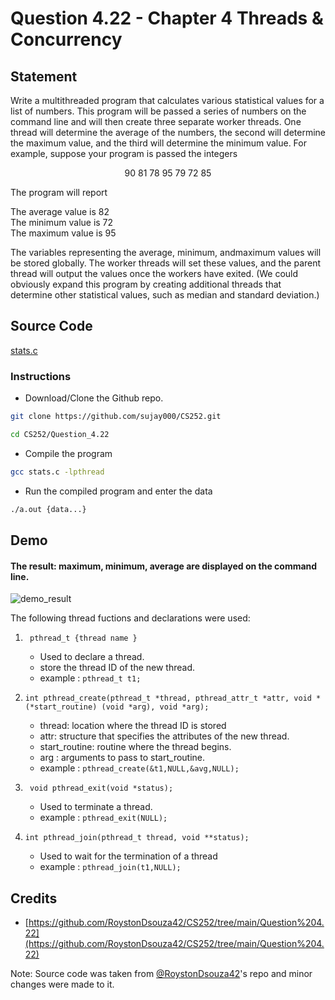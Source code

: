 # Question 4.22 - Chapter 4 Threads & Concurrency

## Statement

<p>Write a multithreaded program that calculates various statistical values
for a list of numbers. This program will be passed a series of numbers
on the command line and will then create three separate worker threads.
One thread will determine the average of the numbers, the second will
determine the maximum value, and the third will determine the minimum
value. For example, suppose your program is passed the integers<p>
<p align = "center">90 81 78 95 79 72 85<p>
The program will report<br>
<p>The average value is 82<br>
The minimum value is 72<br>
The maximum value is 95<br><p>
The variables representing the average, minimum, andmaximum values
will be stored globally. The worker threads will set these values, and
the parent thread will output the values once the workers have exited.
(We could obviously expand this program by creating additional threads
that determine other statistical values, such as median and standard
deviation.)

## Source Code

[stats.c](https://github.com/sujay000/CS252/blob/main/Question_4.22/stats.c)

### Instructions

-   Download/Clone the Github repo.

```sh
git clone https://github.com/sujay000/CS252.git
```

```sh
cd CS252/Question_4.22
```

-   Compile the program

```sh
gcc stats.c -lpthread
```

-   Run the compiled program and enter the data

```sh
./a.out {data...}
```

## Demo

#### The result: maximum, minimum, average are displayed on the command line.<br>

![demo_result](images/output.png)

The following thread fuctions and declarations were used:

1. ` pthread_t {thread name }`

    - Used to declare a thread.
    - store the thread ID of the new thread.
    - example : `pthread_t t1;`

2. `int pthread_create(pthread_t *thread, pthread_attr_t *attr, void *(*start_routine) (void *arg), void *arg);`

    - thread: location where the thread ID is stored
    - attr: structure that specifies the attributes of the new thread.
    - start_routine: routine where the thread begins.
    - arg : arguments to pass to start_routine.
    - example : `pthread_create(&t1,NULL,&avg,NULL);`

3. ` void pthread_exit(void *status);`

    - Used to terminate a thread.
    - example : `pthread_exit(NULL);`

4. `int pthread_join(pthread_t thread, void **status);`

    - Used to wait for the termination of a thread
    - example : `pthread_join(t1,NULL);`

## Credits

-   [https://github.com/RoystonDsouza42/CS252/tree/main/Question%204.22](https://github.com/RoystonDsouza42/CS252/tree/main/Question%204.22)

Note: Source code was taken from [@RoystonDsouza42](https://github.com/RoystonDsouza42)'s repo and minor changes were made to it.
